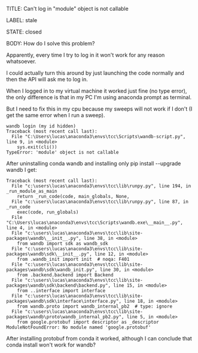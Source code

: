 TITLE:
Can't log in "module" object is not callable

LABEL:
stale

STATE:
closed

BODY:
How do I solve this problem?

Apparently, every time I try to log in it won't work for any reason whatsoever.

I could actually turn this around by just launching the code normally and then the API will ask me to log in.

When I logged in to my virtual machine it worked just fine (no type error), the only difference is that in my PC I'm using anaconda prompt as terminal.

But I need to fix this in my cpu because my sweeps will not work if I don't (I get the same error when I run a sweep).

```
wandb login (my id hidden)
Traceback (most recent call last):
  File "C:\Users\lucas\anaconda3\envs\tcc\Scripts\wandb-script.py", line 9, in <module>
    sys.exit(cli())
TypeError: 'module' object is not callable
```


After uninstalling conda wandb and installing only pip install --upgrade wandb I get:

```
Traceback (most recent call last):
  File "c:\users\lucas\anaconda3\envs\tcc\lib\runpy.py", line 194, in _run_module_as_main
    return _run_code(code, main_globals, None,
  File "c:\users\lucas\anaconda3\envs\tcc\lib\runpy.py", line 87, in _run_code
    exec(code, run_globals)
  File "C:\Users\lucas\anaconda3\envs\tcc\Scripts\wandb.exe\__main__.py", line 4, in <module>
  File "c:\users\lucas\anaconda3\envs\tcc\lib\site-packages\wandb\__init__.py", line 38, in <module>
    from wandb import sdk as wandb_sdk
  File "c:\users\lucas\anaconda3\envs\tcc\lib\site-packages\wandb\sdk\__init__.py", line 12, in <module>
    from .wandb_init import init  # noqa: F401
  File "c:\users\lucas\anaconda3\envs\tcc\lib\site-packages\wandb\sdk\wandb_init.py", line 30, in <module>
    from .backend.backend import Backend
  File "c:\users\lucas\anaconda3\envs\tcc\lib\site-packages\wandb\sdk\backend\backend.py", line 15, in <module>
    from ..interface import interface
  File "c:\users\lucas\anaconda3\envs\tcc\lib\site-packages\wandb\sdk\interface\interface.py", line 18, in <module>
    from wandb.proto import wandb_internal_pb2  # type: ignore
  File "c:\users\lucas\anaconda3\envs\tcc\lib\site-packages\wandb\proto\wandb_internal_pb2.py", line 5, in <module>
    from google.protobuf import descriptor as _descriptor
ModuleNotFoundError: No module named 'google.protobuf'

```
After installing protobuf from conda it worked, although I can conclude that conda install won't work for wandb?



